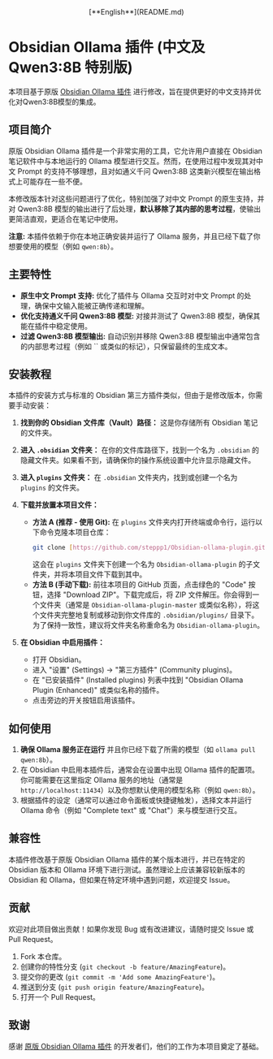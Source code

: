 <div align="center">[**English**](README.md)</div>

# Obsidian Ollama 插件 (中文及Qwen3:8B 特别版)

本项目基于原版 [Obsidian Ollama 插件](https://github.com/your-original-plugin-repo-link) 进行修改，旨在提供更好的中文支持并优化对Qwen3:8B模型的集成。

## 项目简介

原版 Obsidian Ollama 插件是一个非常实用的工具，它允许用户直接在 Obsidian 笔记软件中与本地运行的 Ollama 模型进行交互。然而，在使用过程中发现其对中文 Prompt 的支持不够理想，且对如通义千问 Qwen3:8B 这类新兴模型在输出格式上可能存在一些不便。

本修改版本针对这些问题进行了优化，特别加强了对中文 Prompt 的原生支持，并对 Qwen3:8B 模型的输出进行了后处理，**默认移除了其内部的思考过程**，使输出更简洁直观，更适合在笔记中使用。

**注意:** 本插件依赖于你在本地正确安装并运行了 Ollama 服务，并且已经下载了你想要使用的模型（例如 `qwen:8b`）。

## 主要特性

* **原生中文 Prompt 支持:** 优化了插件与 Ollama 交互时对中文 Prompt 的处理，确保中文输入能被正确传递和理解。
* **优化支持通义千问 Qwen3:8B 模型:** 对接并测试了 Qwen3:8B 模型，确保其能在插件中稳定使用。
* **过滤 Qwen3:8B 模型输出:** 自动识别并移除 Qwen3:8B 模型输出中通常包含的内部思考过程（例如 `` 或类似的标记），只保留最终的生成文本。

## 安装教程

本插件的安装方式与标准的 Obsidian 第三方插件类似，但由于是修改版本，你需要手动安装：

1.  **找到你的 Obsidian 文件库（Vault）路径：** 这是你存储所有 Obsidian 笔记的文件夹。
2.  **进入 `.obsidian` 文件夹：** 在你的文件库路径下，找到一个名为 `.obsidian` 的隐藏文件夹。如果看不到，请确保你的操作系统设置中允许显示隐藏文件。
3.  **进入 `plugins` 文件夹：** 在 `.obsidian` 文件夹内，找到或创建一个名为 `plugins` 的文件夹。
4.  **下载并放置本项目文件：**
    * **方法 A (推荐 - 使用 Git):** 在 `plugins` 文件夹内打开终端或命令行，运行以下命令克隆本项目仓库：
        ```bash
        git clone [https://github.com/steppp1/Obsidian-ollama-plugin.git](https://github.com/steppp1/Obsidian-ollama-plugin.git)
        ```
        这会在 `plugins` 文件夹下创建一个名为 `Obsidian-ollama-plugin` 的子文件夹，并将本项目文件下载到其中。
    * **方法 B (手动下载):** 前往本项目的 GitHub 页面，点击绿色的 "Code" 按钮，选择 "Download ZIP"。下载完成后，将 ZIP 文件解压。你会得到一个文件夹（通常是 `Obsidian-ollama-plugin-master` 或类似名称），将这个文件夹完整地复制或移动到你文件库的 `.obsidian/plugins/` 目录下。为了保持一致性，建议将文件夹名称重命名为 `Obsidian-ollama-plugin`。

5.  **在 Obsidian 中启用插件：**
    
    * 打开 Obsidian。
    * 进入 "设置" (Settings) -> "第三方插件" (Community plugins)。
    * 在 "已安装插件" (Installed plugins) 列表中找到 "Obsidian Ollama Plugin (Enhanced)" 或类似名称的插件。
    * 点击旁边的开关按钮启用该插件。

## 如何使用

1.  **确保 Ollama 服务正在运行** 并且你已经下载了所需的模型（如 `ollama pull qwen:8b`）。
2.  在 Obsidian 中启用本插件后，通常会在设置中出现 Ollama 插件的配置项。你可能需要在这里指定 Ollama 服务的地址（通常是 `http://localhost:11434`）以及你想默认使用的模型名称（例如 `qwen:8b`）。
3.  根据插件的设定（通常可以通过命令面板或快捷键触发），选择文本并运行 Ollama 命令（例如 "Complete text" 或 "Chat"）来与模型进行交互。

## 兼容性

本插件修改基于原版 Obsidian Ollama 插件的某个版本进行，并已在特定的 Obsidian 版本和 Ollama 环境下进行测试。虽然理论上应该兼容较新版本的 Obsidian 和 Ollama，但如果在特定环境中遇到问题，欢迎提交 Issue。

## 贡献

欢迎对此项目做出贡献！如果你发现 Bug 或有改进建议，请随时提交 Issue 或 Pull Request。

1.  Fork 本仓库。
2.  创建你的特性分支 (`git checkout -b feature/AmazingFeature`)。
3.  提交你的更改 (`git commit -m 'Add some AmazingFeature'`)。
4.  推送到分支 (`git push origin feature/AmazingFeature`)。
5.  打开一个 Pull Request。

## 致谢

感谢 [原版 Obsidian Ollama 插件](https://github.com/hinterdupfinger/obsidian-ollama) 的开发者们，他们的工作为本项目奠定了基础。

